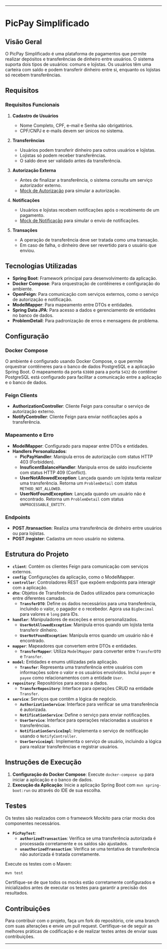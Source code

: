
---

# PicPay Simplificado

## Visão Geral

O PicPay Simplificado é uma plataforma de pagamentos que permite realizar depósitos e transferências de dinheiro entre usuários. O sistema suporta dois tipos de usuários: comuns e lojistas. Os usuários têm uma carteira com saldo e podem transferir dinheiro entre si, enquanto os lojistas só recebem transferências.

## Requisitos

### Requisitos Funcionais

1. **Cadastro de Usuários**
   - Nome Completo, CPF, e-mail e Senha são obrigatórios.
   - CPF/CNPJ e e-mails devem ser únicos no sistema.

2. **Transferências**
   - Usuários podem transferir dinheiro para outros usuários e lojistas.
   - Lojistas só podem receber transferências.
   - O saldo deve ser validado antes da transferência.

3. **Autorização Externa**
   - Antes de finalizar a transferência, o sistema consulta um serviço autorizador externo.
   - [Mock de Autorização](https://util.devi.tools/api/v2/authorize) para simular a autorização.

4. **Notificações**
   - Usuários e lojistas recebem notificações após o recebimento de um pagamento.
   - [Mock de Notificação](https://util.devi.tools/api/v1/notify) para simular o envio de notificações.

5. **Transações**
   - A operação de transferência deve ser tratada como uma transação.
   - Em caso de falha, o dinheiro deve ser revertido para o usuário que enviou.

## Tecnologias Utilizadas

- **Spring Boot**: Framework principal para desenvolvimento da aplicação.
- **Docker Compose**: Para orquestração de contêineres e configuração do ambiente.
- **OpenFeign**: Para comunicação com serviços externos, como o serviço de autorização e notificação.
- **ModelMapper**: Para mapeamento entre DTOs e entidades.
- **Spring Data JPA**: Para acesso a dados e gerenciamento de entidades no banco de dados.
- **ProblemDetail**: Para padronização de erros e mensagens de problema.

## Configuração

### Docker Compose

O ambiente é configurado usando Docker Compose, o que permite orquestrar contêineres para o banco de dados PostgreSQL e a aplicação Spring Boot. O mapeamento da porta `63800` para a porta `5432` do contêiner PostgreSQL está configurado para facilitar a comunicação entre a aplicação e o banco de dados.

### Feign Clients

- **AuthorizationController**: Cliente Feign para consultar o serviço de autorização externo.
- **NotifyController**: Cliente Feign para enviar notificações após a transferência.

### Mapeamento e Erro

- **ModelMapper**: Configurado para mapear entre DTOs e entidades.
- **Handlers Personalizados**:
   - **PicPayHandler**: Manipula erros de autorização com status HTTP 403 (Forbidden).
   - **InsuficentBalanceHandler**: Manipula erros de saldo insuficiente com status HTTP 409 (Conflict).
   - **UserNotAllowedException**: Lançada quando um lojista tenta realizar uma transferência. Retorna um `ProblemDetail` com status `METHOD_NOT_ALLOWED`.
   - **UserNotFoundException**: Lançada quando um usuário não é encontrado. Retorna um `ProblemDetail` com status `UNPROCESSABLE_ENTITY`.

### Endpoints

- **POST /transaction**: Realiza uma transferência de dinheiro entre usuários ou para lojistas.
- **POST /register**: Cadastra um novo usuário no sistema.

## Estrutura do Projeto

- **`client`**: Contém os clientes Feign para comunicação com serviços externos.
- **`config`**: Configurações da aplicação, como o ModelMapper.
- **`controller`**: Controladores REST que expõem endpoints para interagir com a aplicação.
- **`dto`**: Objetos de Transferência de Dados utilizados para comunicação entre diferentes camadas.
   - **`TransferDTO`**: Define os dados necessários para uma transferência, incluindo o valor, o pagador e o recebedor. Agora usa `BigDecimal` para valores e `long` para IDs.
- **`handler`**: Manipuladores de exceções e erros personalizados.
   - **`UserNotAllowedException`**: Manipula erros quando um lojista tenta transferir dinheiro.
   - **`UserNotFoundException`**: Manipula erros quando um usuário não é encontrado.
- **`mapper`**: Mapeadores que convertem entre DTOs e entidades.
   - **`TransferMapper`**: Utiliza `ModelMapper` para converter entre `TransferDTO` e `Transfer`.
- **`model`**: Entidades e enums utilizadas pela aplicação.
   - **`Transfer`**: Representa uma transferência entre usuários com informações sobre o valor e os usuários envolvidos. Inclui `payer` e `payee` como relacionamentos com a entidade `User`.
- **`repository`**: Repositórios para acesso a dados.
   - **`TransferRepository`**: Interface para operações CRUD na entidade `Transfer`.
- **`service`**: Serviços que contêm a lógica de negócio.
   - **`AuthorizationService`**: Interface para verificar se uma transferência é autorizada.
   - **`NotificationService`**: Define o serviço para enviar notificações.
   - **`UserService`**: Interface para operações relacionadas a usuários e transferências.
   - **`NotificationServiceImpl`**: Implementa o serviço de notificação usando o `NotifyController`.
   - **`UserServiceimpl`**: Implementa o serviço de usuário, incluindo a lógica para realizar transferências e registrar usuários.

## Instruções de Execução

1. **Configuração do Docker Compose**: Execute `docker-compose up` para iniciar a aplicação e o banco de dados.
2. **Execução da Aplicação**: Inicie a aplicação Spring Boot com `mvn spring-boot:run` ou através do IDE de sua escolha.

## Testes

Os testes são realizados com o framework Mockito para criar mocks dos componentes necessários.

- **`PicPayTest`**:
   - **`authorizedTransaction`**: Verifica se uma transferência autorizada é processada corretamente e os saldos são ajustados.
   - **`unauthorizedTransaction`**: Verifica se uma tentativa de transferência não autorizada é tratada corretamente.

Execute os testes com o Maven:

```bash
mvn test
```

Certifique-se de que todos os mocks estão corretamente configurados e inicializados antes de executar os testes para garantir a precisão dos resultados.

## Contribuições

Para contribuir com o projeto, faça um fork do repositório, crie uma branch com suas alterações e envie um pull request. Certifique-se de seguir as melhores práticas de codificação e de realizar testes antes de enviar suas contribuições.

---


